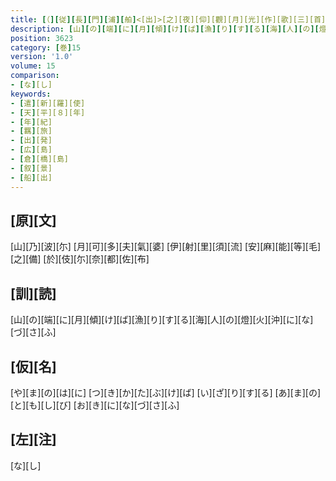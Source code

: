 ```yaml
---
title: [（][従][長][門][浦][舶]<[出]>[之][夜][仰][觀][月][光][作][歌][三][首][）]
description: [山][の][端][に][月][傾][け][ば][漁][り][す][る][海][人][の][燈][火][沖][に][な][づ][さ][ふ]
position: 3623
category: [巻]15
version: '1.0'
volume: 15
comparison:
- [な][し]
keywords:
- [遣][新][羅][使]
- [天][平][８][年]
- [年][紀]
- [羈][旅]
- [出][発]
- [広][島]
- [倉][橋][島]
- [叙][景]
- [船][出]
---
```


## [原][文]

[山][乃][波][尓] [月][可][多][夫][氣][婆] [伊][射][里][須][流] [安][麻][能][等][毛][之][備] [於][伎][尓][奈][都][佐][布]

## [訓][読]

[山][の][端][に][月][傾][け][ば][漁][り][す][る][海][人][の][燈][火][沖][に][な][づ][さ][ふ]

## [仮][名]

[や][ま][の][は][に] [つ][き][か][た][ぶ][け][ば] [い][ざ][り][す][る] [あ][ま][の][と][も][し][び] [お][き][に][な][づ][さ][ふ]

## [左][注]

[な][し]

